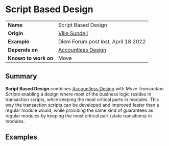 # Script Based Design

|||
|-|-|
| **Name** | Script Based Design |
| **Origin** | [Ville Sundell](https://github.com/villesundell) |
| **Example** | Diem Forum post lost, April 18 2022 |
| **Depends on** | [Accountless Design](./accountless_design.md) |
| **Known to work on** | Move |

## Summary

**Script Based Design** combines [Accountless Design](./accountless_design.md) with *Move Transaction Scripts* enabling a design where most of the business logic resides in transaction scripts, while keeping the most critical parts in modules. This way the transaction scripts can be developed and improved faster than a regular module would, while providing the same kind of guarantees as regular modules by keeping the most critical part (state transitions) in modules.

## Examples
